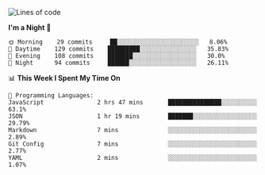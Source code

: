 <!--START_SECTION:waka-->
![Lines of code](https://img.shields.io/badge/From%20Hello%20World%20I%27ve%20Written-154449%20lines%20of%20code-blue)

**I'm a Night 🦉** 

```text
🌞 Morning    29 commits     ██░░░░░░░░░░░░░░░░░░░░░░░   8.06% 
🌆 Daytime    129 commits    █████████░░░░░░░░░░░░░░░░   35.83% 
🌃 Evening    108 commits    ███████░░░░░░░░░░░░░░░░░░   30.0% 
🌙 Night      94 commits     ██████░░░░░░░░░░░░░░░░░░░   26.11%

```


📊 **This Week I Spent My Time On** 

```text
💬 Programming Languages: 
JavaScript               2 hrs 47 mins       ███████████████░░░░░░░░░░   63.1% 
JSON                     1 hr 19 mins        ███████░░░░░░░░░░░░░░░░░░   29.79% 
Markdown                 7 mins              ░░░░░░░░░░░░░░░░░░░░░░░░░   2.89% 
Git Config               7 mins              ░░░░░░░░░░░░░░░░░░░░░░░░░   2.77% 
YAML                     2 mins              ░░░░░░░░░░░░░░░░░░░░░░░░░   1.07%

```


<!--END_SECTION:waka-->
